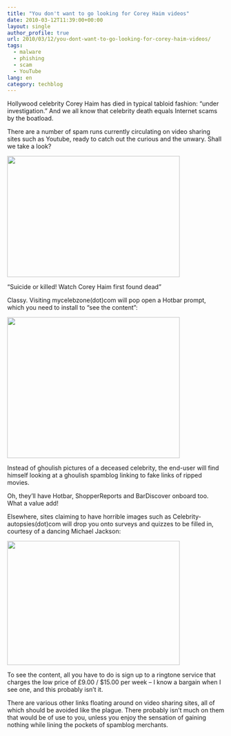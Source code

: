 ```yaml
---
title: "You don't want to go looking for Corey Haim videos"
date: 2010-03-12T11:39:00+00:00
layout: single
author_profile: true
url: 2010/03/12/you-dont-want-to-go-looking-for-corey-haim-videos/
tags:
  - malware
  - phishing
  - scam
  - YouTube
lang: en
category: techblog
---
```

Hollywood celebrity Corey Haim has died in typical tabloid fashion: “under investigation.” And we all know that celebrity death equals Internet scams by the boatload.

There are a number of spam runs currently circulating on video sharing sites such as Youtube, ready to catch out the curious and the unwary. Shall we take a look?

<div>
  <a href="http://4.bp.blogspot.com/_vaUVXcmC3OI/S5ogTj7IT1I/AAAAAAAABQE/Y2ZbpVqFWIU/s1600-h/haim1.png" imageanchor="1"><img border="0" height="281" src="http://4.bp.blogspot.com/_vaUVXcmC3OI/S5ogTj7IT1I/AAAAAAAABQE/Y2ZbpVqFWIU/s400/haim1.png" width="400" /></a>
</div>

“Suicide or killed! Watch Corey Haim first found dead”

Classy. Visiting mycelebzone(dot)com will pop open a Hotbar prompt, which you need to install to “see the content”:

<div>
  <a href="http://2.bp.blogspot.com/_vaUVXcmC3OI/S5ogT4hRK-I/AAAAAAAABQI/ozUIdFu0zoI/s1600-h/haim3.png" imageanchor="1"><img border="0" height="327" src="http://2.bp.blogspot.com/_vaUVXcmC3OI/S5ogT4hRK-I/AAAAAAAABQI/ozUIdFu0zoI/s400/haim3.png" width="400" /></a>
</div>

Instead of ghoulish pictures of a deceased celebrity, the end-user will find himself looking at a ghoulish spamblog linking to fake links of ripped movies.

Oh, they’ll have Hotbar, ShopperReports and BarDiscover onboard too. What a value add!

Elsewhere, sites claiming to have horrible images such as Celebrity-autopsies(dot)com will drop you onto surveys and quizzes to be filled in, courtesy of a dancing Michael Jackson:

<div>
  <a href="http://2.bp.blogspot.com/_vaUVXcmC3OI/S5ogT7Q6X-I/AAAAAAAABQM/PNQIJ-K2K3k/s1600-h/haim6.jpg" imageanchor="1"><img border="0" height="288" src="http://2.bp.blogspot.com/_vaUVXcmC3OI/S5ogT7Q6X-I/AAAAAAAABQM/PNQIJ-K2K3k/s400/haim6.jpg" width="400" /></a>
</div>

To see the content, all you have to do is sign up to a ringtone service that charges the low price of £9.00 / $15.00 per week – I know a bargain when I see one, and this probably isn’t it.

There are various other links floating around on video sharing sites, all of which should be avoided like the plague. There probably isn’t much on them that would be of use to you, unless you enjoy the sensation of gaining nothing while lining the pockets of spamblog merchants.